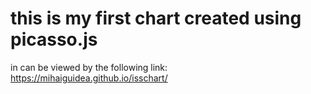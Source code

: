 # this is my first chart created using picasso.js
in can be viewed by the following link:
https://mihaiguidea.github.io/isschart/

